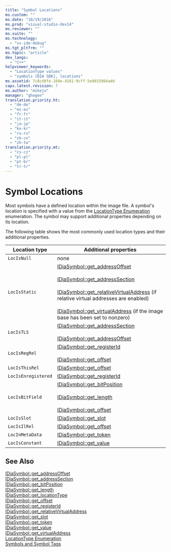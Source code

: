 ```yaml
---
title: "Symbol Locations"
ms.custom: ""
ms.date: "10/19/2016"
ms.prod: "visual-studio-dev14"
ms.reviewer: ""
ms.suite: ""
ms.technology: 
  - "vs-ide-debug"
ms.tgt_pltfrm: ""
ms.topic: "article"
dev_langs: 
  - "C++"
helpviewer_keywords: 
  - "LocationType values"
  - "symbols [DIA SDK], locations"
ms.assetid: 7c8cd8fe-169e-4161-9cff-5e9015984add
caps.latest.revision: 7
ms.author: "mikejo"
manager: "ghogen"
translation.priority.ht: 
  - "de-de"
  - "es-es"
  - "fr-fr"
  - "it-it"
  - "ja-jp"
  - "ko-kr"
  - "ru-ru"
  - "zh-cn"
  - "zh-tw"
translation.priority.mt: 
  - "cs-cz"
  - "pl-pl"
  - "pt-br"
  - "tr-tr"
---
```

# Symbol Locations
Most symbols have a defined location within the image file. A symbol's location is specified with a value from the [LocationType Enumeration](../../debugger/debug-interface-access/locationtype.md) enumeration. The symbol may support additional properties depending on its location.  
  
 The following table shows the most commonly used location types and their additional properties.  
  
|Location type|Additional properties|  
|-------------------|---------------------------|  
|`LocIsNull`|none|  
|`LocIsStatic`|[IDiaSymbol::get_addressOffset](../../debugger/debug-interface-access/idiasymbol--get_addressoffset.md)<br /><br /> [IDiaSymbol::get_addressSection](../../debugger/debug-interface-access/idiasymbol--get_addresssection.md)<br /><br /> [IDiaSymbol::get_relativeVirtualAddress](../../debugger/debug-interface-access/idiasymbol--get_relativevirtualaddress.md) (if relative virtual addresses are enabled)<br /><br /> [IDiaSymbol::get_virtualAddress](../../debugger/debug-interface-access/idiasymbol--get_virtualaddress.md) (if the image base has been set to nonzero)|  
|`LocIsTLS`|[IDiaSymbol::get_addressSection](../../debugger/debug-interface-access/idiasymbol--get_addresssection.md)<br /><br /> [IDiaSymbol::get_addressOffset](../../debugger/debug-interface-access/idiasymbol--get_addressoffset.md)|  
|`LocIsRegRel`|[IDiaSymbol::get_registerId](../../debugger/debug-interface-access/idiasymbol--get_registerid.md)<br /><br /> [IDiaSymbol::get_offset](../../debugger/debug-interface-access/idiasymbol--get_offset.md)|  
|`LocIsThisRel`|[IDiaSymbol::get_offset](../../debugger/debug-interface-access/idiasymbol--get_offset.md)|  
|`LocIsEnregistered`|[IDiaSymbol::get_registerId](../../debugger/debug-interface-access/idiasymbol--get_registerid.md)|  
|`LocIsBitField`|[IDiaSymbol::get_bitPosition](../../debugger/debug-interface-access/idiasymbol--get_bitposition.md)<br /><br /> [IDiaSymbol::get_length](../../debugger/debug-interface-access/idiasymbol--get_length.md)<br /><br /> [IDiaSymbol::get_offset](../../debugger/debug-interface-access/idiasymbol--get_offset.md)|  
|`LocIsSlot`|[IDiaSymbol::get_slot](../../debugger/debug-interface-access/idiasymbol--get_slot.md)|  
|`LocIsIlRel`|[IDiaSymbol::get_offset](../../debugger/debug-interface-access/idiasymbol--get_offset.md)|  
|`LocInMetaData`|[IDiaSymbol::get_token](../../debugger/debug-interface-access/idiasymbol--get_token.md)|  
|`LocIsConstant`|[IDiaSymbol::get_value](../../debugger/debug-interface-access/idiasymbol--get_value.md)|  
  
## See Also  
 [IDiaSymbol::get_addressOffset](../../debugger/debug-interface-access/idiasymbol--get_addressoffset.md)   
 [IDiaSymbol::get_addressSection](../../debugger/debug-interface-access/idiasymbol--get_addresssection.md)   
 [IDiaSymbol::get_bitPosition](../../debugger/debug-interface-access/idiasymbol--get_bitposition.md)   
 [IDiaSymbol::get_length](../../debugger/debug-interface-access/idiasymbol--get_length.md)   
 [IDiaSymbol::get_locationType](../../debugger/debug-interface-access/idiasymbol--get_locationtype.md)   
 [IDiaSymbol::get_offset](../../debugger/debug-interface-access/idiasymbol--get_offset.md)   
 [IDiaSymbol::get_registerId](../../debugger/debug-interface-access/idiasymbol--get_registerid.md)   
 [IDiaSymbol::get_relativeVirtualAddress](../../debugger/debug-interface-access/idiasymbol--get_relativevirtualaddress.md)   
 [IDiaSymbol::get_slot](../../debugger/debug-interface-access/idiasymbol--get_slot.md)   
 [IDiaSymbol::get_token](../../debugger/debug-interface-access/idiasymbol--get_token.md)   
 [IDiaSymbol::get_value](../../debugger/debug-interface-access/idiasymbol--get_value.md)   
 [IDiaSymbol::get_virtualAddress](../../debugger/debug-interface-access/idiasymbol--get_virtualaddress.md)   
 [LocationType Enumeration](../../debugger/debug-interface-access/locationtype.md)   
 [Symbols and Symbol Tags](../../debugger/debug-interface-access/symbols-and-symbol-tags.md)